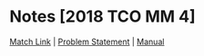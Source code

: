 # Notes [2018 TCO MM 4]

[Match Link](https://community.topcoder.com/tc?module=MatchDetails&rd=17230) | [Problem Statement](https://community.topcoder.com/longcontest/?module=ViewProblemStatement&rd=17230&pm=14971) | [Manual](https://www.topcoder.com/contest/problem/CakeSharing/manual.html)
